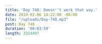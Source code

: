 ```yaml
---
title: 'Day 748: Doesn''t work that way.'
date: 2019-02-06 14:22:00 -08:00
file: "/uploads/Day-748.mp3"
post: Day 748
duration: '00:03:59'
length: 3324497
---
```


